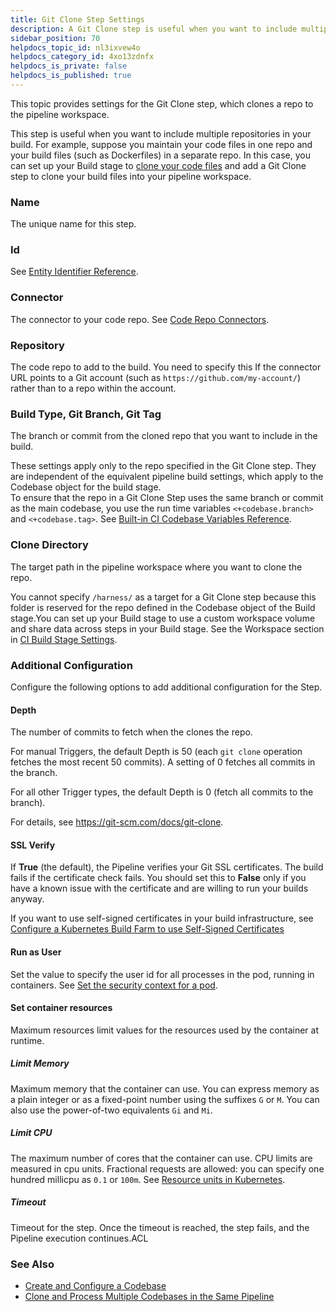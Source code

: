 ```yaml
---
title: Git Clone Step Settings
description: A Git Clone step is useful when you want to include multiple repositories in your build. Each step clones its repo to the pipeline workspace along with the cloned codebase.
sidebar_position: 70
helpdocs_topic_id: nl3ixvew4o
helpdocs_category_id: 4xo13zdnfx
helpdocs_is_private: false
helpdocs_is_published: true
---
```


This topic provides settings for the Git Clone step, which clones a repo to the pipeline workspace.

This step is useful when you want to include multiple repositories in your build. For example, suppose you maintain your code files in one repo and your build files (such as Dockerfiles) in a separate repo. In this case, you can set up your Build stage to [clone your code files](../use-ci/codebase-configuration/create-and-configure-a-codebase.md) and add a Git Clone step to clone your build files into your pipeline workspace.

### Name

The unique name for this step.

### Id

See [Entity Identifier Reference](../../platform/20_References/entity-identifier-reference.md).

### Connector

The connector to your code repo. See [Code Repo Connectors](/docs/category/code-repo-connectors).

### Repository

The code repo to add to the build. You need to specify this If the connector URL points to a Git account (such as `https://github.com/my-account/`) rather than to a repo within the account.

### Build Type, Git Branch, Git Tag

The branch or commit from the cloned repo that you want to include in the build.

These settings apply only to the repo specified in the Git Clone step. They are independent of the equivalent pipeline build settings, which apply to the Codebase object for the build stage.  
To ensure that the repo in a Git Clone Step uses the same branch or commit as the main codebase, you use the run time variables `<+codebase.branch>` and `<+codebase.tag>`. See [Built-in CI Codebase Variables Reference](built-in-cie-codebase-variables-reference.md).

### Clone Directory

The target path in the pipeline workspace where you want to clone the repo.

You cannot specify `/harness/` as a target for a Git Clone step because this folder is reserved for the repo defined in the Codebase object of the Build stage.You can set up your Build stage to use a custom workspace volume and share data across steps in your Build stage. See the Workspace section in [CI Build Stage Settings](ci-stage-settings.md).

### Additional Configuration

Configure the following options to add additional configuration for the Step.

#### Depth

The number of commits to fetch when the clones the repo.

For manual Triggers, the default Depth is 50 (each `git clone` operation fetches the most recent 50 commits). A setting of 0 fetches all commits in the branch. 

For all other Trigger types, the default Depth is 0 (fetch all commits to the branch).

For details, see <https://git-scm.com/docs/git-clone>.

#### SSL Verify

If **True** (the default), the Pipeline verifies your Git SSL certificates. The build fails if the certificate check fails. You should set this to **False** only if you have a known issue with the certificate and are willing to run your builds anyway.

If you want to use self-signed certificates in your build infrastructure, see [Configure a Kubernetes Build Farm to use Self-Signed Certificates](../use-ci/set-up-build-infrastructure/configure-a-kubernetes-build-farm-to-use-self-signed-certificates.md)

#### Run as User

Set the value to specify the user id for all processes in the pod, running in containers. See [Set the security context for a pod](https://kubernetes.io/docs/tasks/configure-pod-container/security-context/#set-the-security-context-for-a-pod).

#### Set container resources

Maximum resources limit values for the resources used by the container at runtime.

##### Limit Memory

Maximum memory that the container can use. You can express memory as a plain integer or as a fixed-point number using the suffixes `G` or `M`. You can also use the power-of-two equivalents `Gi` and `Mi`.

##### Limit CPU

The maximum number of cores that the container can use. CPU limits are measured in cpu units. Fractional requests are allowed: you can specify one hundred millicpu as `0.1` or `100m`. See [Resource units in Kubernetes](https://kubernetes.io/docs/concepts/configuration/manage-resources-containers/#resource-units-in-kubernetes).

##### Timeout

Timeout for the step. Once the timeout is reached, the step fails, and the Pipeline execution continues.ACL

### See Also

* [Create and Configure a Codebase](../use-ci/codebase-configuration/create-and-configure-a-codebase.md)
* [Clone and Process Multiple Codebases in the Same Pipeline](../use-ci/run-ci-scripts/clone-and-process-multiple-codebases-in-the-same-pipeline.md)

